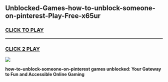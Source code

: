 
## Unblocked-Games-how-to-unblock-someone-on-pinterest-Play-Free-x65ur
<h3>
<a href="https://premium76.site?title=how-to-unblock-someone-on-pinterest&ref=21A">CLICK TO PLAY</a></h3>
<hr>

<h3>
<a href="https://premium76.site?title=how-to-unblock-someone-on-pinterest&ref=21A">CLICK 2 PLAY</a>
  
</h3>

<a href="https://premium76.site?title=how-to-unblock-someone-on-pinterest&ref=21A"><img src="https://clearcache.store/games.png"></a>


**how-to-unblock-someone-on-pinterest games unblocked: Your Gateway to Fun and Accessible Online Gaming**
